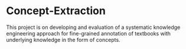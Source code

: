 # Concept-Extraction
This project is on developing and evaluation of a systematic knowledge engineering approach for fine-grained annotation of textbooks with underlying knowledge in the form of concepts. 
